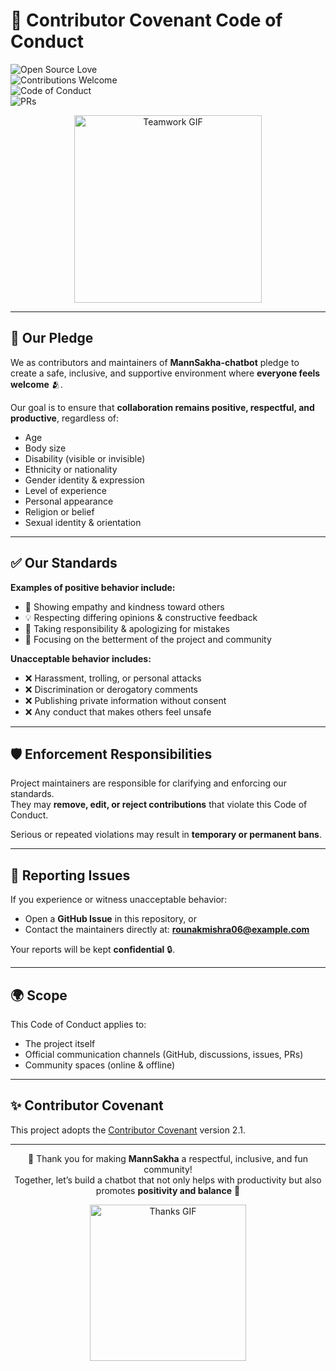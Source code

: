 # 📜 Contributor Covenant Code of Conduct

![Open Source Love](https://img.shields.io/badge/Open%20Source-%E2%9D%A4-red)  
![Contributions Welcome](https://img.shields.io/badge/Contributions-Welcome-brightgreen.svg)  
![Code of Conduct](https://img.shields.io/badge/Code%20of%20Conduct-Active-blue.svg)  
![PRs](https://img.shields.io/badge/PRs-Accepted-orange.svg)  

<div align="center">
  <img src="https://media.giphy.com/media/26FPJGjhefSJuaRhu/giphy.gif" width="300" alt="Teamwork GIF"/>
</div>

---

## 🌟 Our Pledge
We as contributors and maintainers of **MannSakha-chatbot** pledge to create a safe, inclusive, and supportive environment where **everyone feels welcome** 🫂.  

Our goal is to ensure that **collaboration remains positive, respectful, and productive**, regardless of:  
- Age  
- Body size  
- Disability (visible or invisible)  
- Ethnicity or nationality  
- Gender identity & expression  
- Level of experience  
- Personal appearance  
- Religion or belief  
- Sexual identity & orientation  

---

## ✅ Our Standards
**Examples of positive behavior include:**  
- 🤝 Showing empathy and kindness toward others  
- 💡 Respecting differing opinions & constructive feedback  
- 🧠 Taking responsibility & apologizing for mistakes  
- 🚀 Focusing on the betterment of the project and community  

**Unacceptable behavior includes:**  
- ❌ Harassment, trolling, or personal attacks  
- ❌ Discrimination or derogatory comments  
- ❌ Publishing private information without consent  
- ❌ Any conduct that makes others feel unsafe  

---

## 🛡️ Enforcement Responsibilities
Project maintainers are responsible for clarifying and enforcing our standards.  
They may **remove, edit, or reject contributions** that violate this Code of Conduct.  

Serious or repeated violations may result in **temporary or permanent bans**.  

---

## 🚨 Reporting Issues
If you experience or witness unacceptable behavior:  
- Open a **GitHub Issue** in this repository, or  
- Contact the maintainers directly at: **[rounakmishra06@example.com](mailto:rounakmishra06@example.com)**  

Your reports will be kept **confidential** 🔒.  

---

## 🌍 Scope
This Code of Conduct applies to:  
- The project itself  
- Official communication channels (GitHub, discussions, issues, PRs)  
- Community spaces (online & offline)  

---

## ✨ Contributor Covenant
This project adopts the [Contributor Covenant](https://www.contributor-covenant.org/version/2/1/code_of_conduct/) version 2.1.  

---

<div align="center">

💙 Thank you for making **MannSakha** a respectful, inclusive, and fun community!  
Together, let’s build a chatbot that not only helps with productivity but also promotes **positivity and balance** 🌸  

<img src="https://media.giphy.com/media/v1.Y2lkPTc5MGI3NjExcXJwZHk0cm9reTRtaW81bjJjeDZzdHRlYmtzNDI0aXRzNjF5bG96MiZlcD12MV9naWZzX3NlYXJjaCZjdD1n/L1R1tvI9svkIWwpVYr/giphy.gif" width="250" alt="Thanks GIF"/>

</div>
